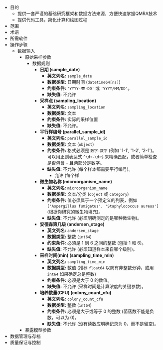 - 目的
	- 提供一套严谨的基础研究框架和数据方法来源，方便快速掌握QMRA技术
	- 提供代码工具，简化计算和绘图过程
- 范围
- 术语
- 所需软件
- 操作步骤
	- 数据输入
		- 原始采样参数
			- 数据规则
				- **日期 (sample_date)**
					- **英文列名:** `sample_date`
					- **数据类型:** 日期时间 (`datetime64[ns]`)
					- **约束条件:**  `'YYYY-MM-DD'` 或 `'YYYY/MM/DD'`。
					- **缺失值:** 不允许
				- **采样点 (sampling_location)**
					- **英文列名:** `sampling_location`
					- **数据类型:** 文本
					- **约束条件:** 实际的采样位置
					- **缺失值:** 不允许。
				- **平行样编号 (parallel_sample_id)**
					- **英文列名:** `parallel_sample_id`
					- **数据类型:** 文本 (`object`)
					- **约束条件:** 格式必须是 `数字-数字` (例如 '1-1', '1-2', '2-1')。可以用正则表达式 `^\d+-\d+$` 来精确匹配，或者简单检查是否包含 `-` 且两部分是数字。
					- **缺失值:** 不允许 (每个样本都需要平行编号)。
						- 允许 (每个样
				- **微生物名称 (microorganism_name)**
					- **英文列名:** `microorganism_name`
					- **数据类型:** 文本/分类 (`object` 或 `category`)
					- **约束条件:** 值必须属于一个预定义的列表，例如 `['Aspergillus fumigatus', 'Staphylococcus aureus']` (根据你研究的微生物填充)。
					- **缺失值:** 不允许 (必须明确测定的是哪种微生物)。
				- **安德森第几级 (andersen_stage)**
					- **英文列名:** `andersen_stage`
					- **数据类型:** 整数 (`int64`)
					- **约束条件:** 必须是 1 到 6 之间的整数 (包括 1 和 6)。
					- **缺失值:** 不允许 (必须知道样本来自哪个级别)。
				- **采样时间(min) (sampling_time_min)**
					- **英文列名:** `sampling_time_min`
					- **数据类型:** 数值 (推荐 `float64` 以防有非整数分钟，或用 `int64` 如果确定总是整数)
					- **约束条件:** 必须是大于 0 的数值。
					- **缺失值:** 不允许 (采样时间是计算浓度的关键参数)。
				- **培养数量(CFU) (colony_count_cfu)**
					- **英文列名:** `colony_count_cfu`
					- **数据类型:** 整数 (`int64`)
					- **约束条件:** 必须是大于或等于 0 的整数 (菌落数不能是负数，可以为 0)。
					- **缺失值:** 不允许 (没有读数应明确记录为 0，而不是留空)。
		- 暴露模型参数
- 数据管理与存档
- 质量保证与控制